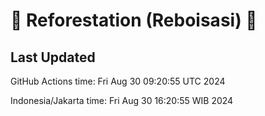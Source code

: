 
# 🌳 Reforestation (Reboisasi) 🌲

## Last Updated

GitHub Actions time: Fri Aug 30 09:20:55 UTC 2024

Indonesia/Jakarta time: Fri Aug 30 16:20:55 WIB 2024
